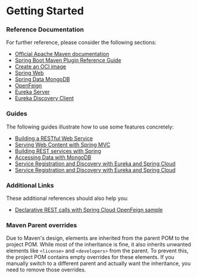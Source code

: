 # Getting Started

### Reference Documentation
For further reference, please consider the following sections:

* [Official Apache Maven documentation](https://maven.apache.org/guides/index.html)
* [Spring Boot Maven Plugin Reference Guide](https://docs.spring.io/spring-boot/3.3.2/maven-plugin)
* [Create an OCI image](https://docs.spring.io/spring-boot/3.3.2/maven-plugin/build-image.html)
* [Spring Web](https://docs.spring.io/spring-boot/docs/3.3.2/reference/htmlsingle/index.html#web)
* [Spring Data MongoDB](https://docs.spring.io/spring-boot/docs/3.3.2/reference/htmlsingle/index.html#data.nosql.mongodb)
* [OpenFeign](https://docs.spring.io/spring-cloud-openfeign/docs/current/reference/html/)
* [Eureka Server](https://docs.spring.io/spring-cloud-netflix/docs/current/reference/html/#spring-cloud-eureka-server)
* [Eureka Discovery Client](https://docs.spring.io/spring-cloud-netflix/docs/current/reference/html/#service-discovery-eureka-clients)

### Guides
The following guides illustrate how to use some features concretely:

* [Building a RESTful Web Service](https://spring.io/guides/gs/rest-service/)
* [Serving Web Content with Spring MVC](https://spring.io/guides/gs/serving-web-content/)
* [Building REST services with Spring](https://spring.io/guides/tutorials/rest/)
* [Accessing Data with MongoDB](https://spring.io/guides/gs/accessing-data-mongodb/)
* [Service Registration and Discovery with Eureka and Spring Cloud](https://spring.io/guides/gs/service-registration-and-discovery/)
* [Service Registration and Discovery with Eureka and Spring Cloud](https://spring.io/guides/gs/service-registration-and-discovery/)

### Additional Links
These additional references should also help you:

* [Declarative REST calls with Spring Cloud OpenFeign sample](https://github.com/spring-cloud-samples/feign-eureka)

### Maven Parent overrides

Due to Maven's design, elements are inherited from the parent POM to the project POM.
While most of the inheritance is fine, it also inherits unwanted elements like `<license>` and `<developers>` from the parent.
To prevent this, the project POM contains empty overrides for these elements.
If you manually switch to a different parent and actually want the inheritance, you need to remove those overrides.

